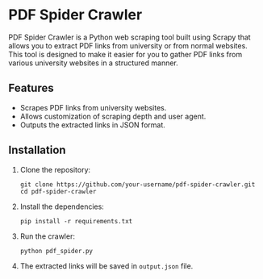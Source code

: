 # PDF Spider Crawler

PDF Spider Crawler is a Python web scraping tool built using Scrapy that allows you to extract PDF links from university or from normal websites. This tool is designed to make it easier for you to gather PDF links from various university websites in a structured manner. 

## Features
- Scrapes PDF links from university websites.
- Allows customization of scraping depth and user agent.
- Outputs the extracted links in JSON format.

## Installation

1. Clone the repository:
   ```
   git clone https://github.com/your-username/pdf-spider-crawler.git
   cd pdf-spider-crawler
    ```

2. Install the dependencies:
    ```
    pip install -r requirements.txt
    ```
3. Run the crawler:
    ```
    python pdf_spider.py
    ```
4. The extracted links will be saved in `output.json` file.
